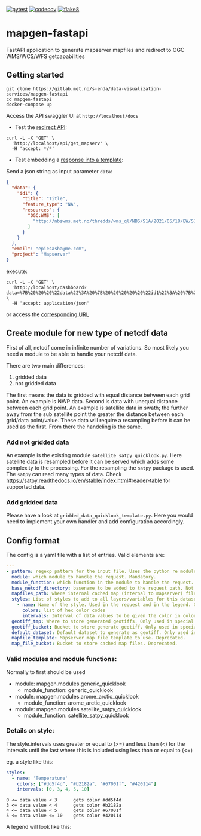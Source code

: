 [![pytest](https://github.com/metno/mapgen-fastapi/actions/workflows/pytest.yml/badge.svg)](https://github.com/metno/mapgen-fastapi/actions/workflows/pytest.yml)
[![codecov](https://codecov.io/gh/metno/mapgen-fastapi/branch/main/graph/badge.svg?token=51f2899b-a546-4fc5-b7cf-10043dbff212)](https://codecov.io/gh/metno/mapgen-fastapi)
[![flake8](https://github.com/metno/mapgen-fastapi/actions/workflows/syntax.yml/badge.svg?branch=main)](https://github.com/metno/mapgen-fastapi/actions/workflows/syntax.yml)
# mapgen-fastapi

FastAPI application to generate mapserver mapfiles and redirect to OGC WMS/WCS/WFS getcapabilities

## Getting started

```
git clone https://gitlab.met.no/s-enda/data-visualization-services/mapgen-fastapi
cd mapgen-fastapi
docker-compose up
```

Access the API swaggler UI at `http://localhost/docs`

* Test the [redirect API](mapgen/api/redirect.py#L8):

```
curl -L -X 'GET' \
  'http://localhost/api/get_mapserv' \
  -H 'accept: */*'
```

* Test embedding a [response into a template](mapgen/views/dashboard.py#L14):

Send a json string as input parameter `data`:

```json
{
  "data": {
    "id1": {
      "title": "Title",
      "feature_type": "NA",
      "resources": {
        "OGC:WMS": [
          "http://nbswms.met.no/thredds/wms_ql/NBS/S1A/2021/05/18/EW/S1A_EW_GRDM_1SDH_20210518T070428_20210518T070534_037939_047A42_65CD.nc?SERVICE=WMS&REQUEST=GetCapabilities"
        ]
      }
    }
  },
  "email": "epiesasha@me.com",
  "project": "Mapserver"
}
```
execute: 

```
curl -L -X 'GET' \
  'http://localhost/dashboard?data=%7B%20%20%20%22data%22%3A%20%7B%20%20%20%20%20%22id1%22%3A%20%7B%20%20%20%20%20%20%20%22title%22%3A%20%22Title%22%2C%20%20%20%20%20%20%20%22feature_type%22%3A%20%22NA%22%2C%20%20%20%20%20%20%20%22resources%22%3A%20%7B%20%20%20%20%20%20%20%20%20%22OGC%3AWMS%22%3A%20%5B%20%20%20%20%20%20%20%20%20%20%20%22http%3A%2F%2Fnbswms.met.no%2Fthredds%2Fwms_ql%2FNBS%2FS1A%2F2021%2F05%2F18%2FEW%2FS1A_EW_GRDM_1SDH_20210518T070428_20210518T070534_037939_047A42_65CD.nc%3FSERVICE%3DWMS%26REQUEST%3DGetCapabilities%22%20%20%20%20%20%20%20%20%20%5D%20%20%20%20%20%20%20%7D%20%20%20%20%20%7D%20%20%20%7D%2C%20%20%20%22email%22%3A%20%22epiesasha%40me.com%22%2C%20%20%20%22project%22%3A%20%22Mapserver%22%20%7D' \
  -H 'accept: application/json'
```

or access the [corresponding URL](http://localhost/dashboard?data=%7B%20%20%20%22data%22%3A%20%7B%20%20%20%20%20%22id1%22%3A%20%7B%20%20%20%20%20%20%20%22title%22%3A%20%22Title%22%2C%20%20%20%20%20%20%20%22feature_type%22%3A%20%22NA%22%2C%20%20%20%20%20%20%20%22resources%22%3A%20%7B%20%20%20%20%20%20%20%20%20%22OGC%3AWMS%22%3A%20%5B%20%20%20%20%20%20%20%20%20%20%20%22http%3A%2F%2Fnbswms.met.no%2Fthredds%2Fwms_ql%2FNBS%2FS1A%2F2021%2F05%2F18%2FEW%2FS1A_EW_GRDM_1SDH_20210518T070428_20210518T070534_037939_047A42_65CD.nc%3FSERVICE%3DWMS%26REQUEST%3DGetCapabilities%22%20%20%20%20%20%20%20%20%20%5D%20%20%20%20%20%20%20%7D%20%20%20%20%20%7D%20%20%20%7D%2C%20%20%20%22email%22%3A%20%22epiesasha%40me.com%22%2C%20%20%20%22project%22%3A%20%22Mapserver%22%20%7D
) 


## Create module for new type of netcdf data

First of all, netcdf come in infinite number of variations. So most likely you need a module to be able to handle your netcdf data.

There are two main differences:
1. gridded data
2. not gridded data

The first means the data is gridded with equal distance between each grid point. An example is NWP data. Second is data with unequal distance between each grid point. An example is satellite data in swath; the further away from the sub satellite point the greater the distance between each grid/data point/value. These data will require a resampling before it can be used as the first. From there the handeling is the same.

### Add not gridded data
An example is the existing module `satellite_satpy_quicklook.py`. Here satellite data is resampled before it can be served which adds some complexity to the processing. For the resampling the `satpy` package is used. The `satpy` can read many types of data. Check https://satpy.readthedocs.io/en/stable/index.html#reader-table for supported data.


### Add gridded data
Please have a look at `gridded_data_quicklook_template.py`. Here you would need to implement your own handler and add configuration accordingly.

## Config format

The config is a yaml file with a list of entries. Valid elements are:
```yaml
---
- pattern: regexp pattern for the input file. Uses the python re module. see eg https://docs.python.org/3/library/re.html how this can be done. Mandatory.
  module: which module to handle the request. Mandatory.
  module_function: which function in the module to handle the request. Mandatory
  base_netcdf_directory: basename to be added to the request path. Not Mandatory, recommended due to security.
  mapfiles_path: where internal cached map (internal to mapserver) files are stored. Must be writable. Not Mandatory, defaults to ./ relative to the server home.
  styles: List of styles to add to all layers/variables for this dataset in the request. Not mandatory, if not given greyscale raster and blue contour is added
    - name: Name of the style. Used in the request and in the legend. Case sensitive.
      colors: list of hex color codes
      intervals: Interval of data values to be given the color in colors. First and last value are used as min max.
  geotiff_tmp: Where to store generated geotiffs. Only used in special satpy netcdf swath satellite data handling. Directory must be writable. Not mandatory.
  geotiff_bucket: Bucket to store generate geotiff. Only used in special satpy netcdf swath satellite data handling for cache. Not mandatory.
  default_dataset: Default dataset to generate as geotiff. Only used in special satpy netcdf swath satellite data handling for cache. Not mandatory.
  mapfile_template: Mapserver map file template to use. Deprecated.
  map_file_bucket: Bucket to store cached map files. Deprecated.
```

### Valid modules and module functions:
Normally to first should be used
- module: mapgen.modules.generic_quicklook
  - module_function: generic_quicklook
- module: mapgen.modules.arome_arctic_quicklook
  - module_function: arome_arctic_quicklook
- module: mapgen.modules.satellite_satpy_quicklook
  - module_function: satellite_satpy_quicklook


### Details on style:
The style.intervals uses greater or equal to (>=) and less than (<) for the intervals until the last where this is included using less than or equal to (<=)

eg. a style like this:
```yaml
styles:
  - name: 'Temperature'
    colors: ["#dd5f4d", "#b2182a", "#67001f", "#420114"]
    intervals: [0, 3, 4, 5, 10]
```

```
0 <= data value < 3      gets color #dd5f4d
3 <= data value < 4      gets color #b2182a
4 <= data value < 5      gets color #67001f
5 <= data value <= 10    gets color #420114
```

A legend will look like this:
